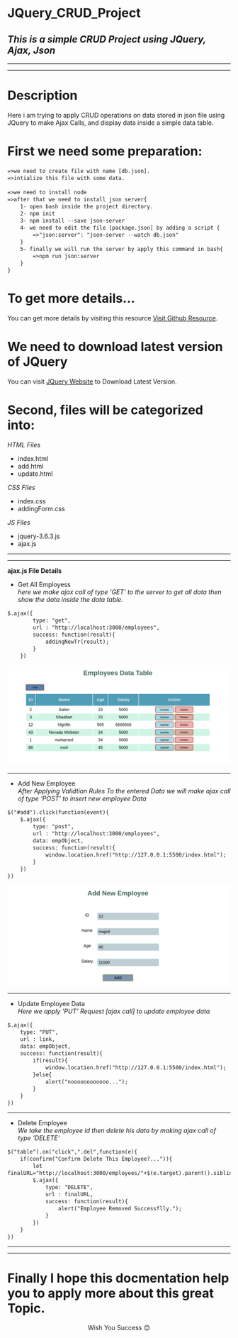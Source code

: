 # JQuery_CRUD_Project
## _This is a simple CRUD Project using JQuery, Ajax, Json_


---
---


# Description
Here i am trying to apply CRUD operations on data stored in json file using JQuery to make Ajax Calls, and
display data inside a simple data table.

# First we need some preparation:
    =>we need to create file with name [db.json].
    =>intialize this file with some data.

    =>we need to install node
    =>after that we need to install json server{
        1- open bash inside the project directory.
        2- npm init
        3- npm install --save json-server
        4- we need to edit the file [package.json] by adding a script {
            =>"json:server": "json-server --watch db.json"
        }
        5- finally we will run the server by apply this command in bash{
            =>npm run json:server
        }
    }

# To get more details...
You can get more details by visiting this resource 
 [Visit Github Resource](https://github.com/typicode/json-server).

# We need to download latest version of JQuery
You can visit [JQuery Website](https://jquery.com/download/) to Download Latest Version.

# Second, files will be categorized into:
_HTML Files_
- index.html
- add.html
- update.html

_CSS Files_
- index.css
- addingForm.css

_JS Files_
- jquery-3.6.3.js
- ajax.js

---
---

 __ajax.js File Details__

- Get All Employess <br>
 _here we make ajax call of type 'GET' to the server to get all data then show the data inside the data table._
```JS
$.ajax({
        type: "get",
        url : "http://localhost:3000/employees",
        success: function(result){
            addingNewTr(result);
        }
    })
```
![All Employees Data](shots/all.png)

---
- Add New Employee <br>
_After Applying Validtion Rules To the entered Data we will make ajax call of type 'POST' to insert new employee Data_
    
```JS
$("#add").click(function(event){
    $.ajax({
        type: "post",
        url : "http://localhost:3000/employees",
        data: empObject,
        success: function(result){
            window.location.href("http://127.0.0.1:5500/index.html");
        }
    })
})
```
![All Employees Data](shots/add.png)

---
- Update Employee Data<br>
_Here we apply 'PUT' Request [ajax call] to update employee data_
    
```JS
$.ajax({
    type: "PUT",
    url : link,
    data: empObject,
    success: function(result){
        if(result){
            window.location.href("http://127.0.0.1:5500/index.html");
        }else{
            alert("noooooooooooo...");
        }
    }
})
```


---
- Delete Employee <br>
_We take the employee id then delete his data by making ajax call of type 'DELETE'_
    
```JS
$("table").on("click",".del",function(e){
    if(confirm("Confirm Delete This Employee?...")){
        let finalURL="http://localhost:3000/employees/"+$(e.target).parent().siblings(".id").text();
        $.ajax({
            type: "DELETE",
            url : finalURL,
            success: function(result){
                alert("Employee Removed Successflly.");
            }
        })
    } 
})
```


---
---
# Finally I hope this docmentation help you to apply more about this great Topic.
<center>Wish You Success 😊</center>